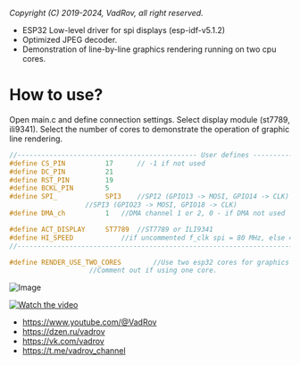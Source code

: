 *Copyright (C) 2019-2024, VadRov, all right reserved.*
 
* ESP32 Low-level driver for spi displays (esp-idf-v5.1.2)
* Optimized JPEG decoder.
* Demonstration of line-by-line graphics rendering running on two cpu cores.

# How to use?
Open main.c and define connection settings. Select display module (st7789, ili9341). Select the number of cores to demonstrate the operation of graphic line rendering.
 ```c
//--------------------------------------------- User defines ---------------------------------------------
#define CS_PIN   		17		// -1 if not used
#define DC_PIN   		21
#define RST_PIN  		19
#define BCKL_PIN 		5
#define SPI_			SPI3 	//SPI2 (GPIO13 -> MOSI, GPIO14 -> CLK)
					//SPI3 (GPIO23 -> MOSI, GPIO18 -> CLK)
#define DMA_ch			1 	//DMA channel 1 or 2, 0 - if DMA not used

#define ACT_DISPLAY		ST7789  //ST7789 or ILI9341
#define HI_SPEED			//if uncommented f_clk spi = 80 MHz, else 40 MHz
//--------------------------------------------------------------------------------------------------------
```
```c
#define RENDER_USE_TWO_CORES 		//Use two esp32 cores for graphics rendering.
					//Comment out if using one core.
```
![Image](https://github.com/user-attachments/assets/a1d1e251-addf-43d6-b90f-d268907fe3f1)

[![Watch the video](https://img.youtube.com/vi/yXXlYOSYgoo/hqdefault.jpg)](https://youtu.be/yXXlYOSYgoo)

* https://www.youtube.com/@VadRov
* https://dzen.ru/vadrov
* https://vk.com/vadrov
* https://t.me/vadrov_channel
